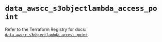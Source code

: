 # `data_awscc_s3objectlambda_access_point`

Refer to the Terraform Registry for docs: [`data_awscc_s3objectlambda_access_point`](https://registry.terraform.io/providers/hashicorp/awscc/0.70.0/docs/data-sources/s3objectlambda_access_point).
